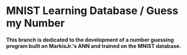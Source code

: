 # MNIST Learning Database / Guess my Number
#### This branch is dedicated to the development of a number guessing program built on MarkisJr.'s ANN and trained on the MNIST database.